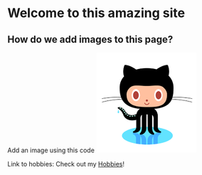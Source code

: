 # Welcome to this amazing site

## How do we add images to this page?

Add an image using this code ![The Github Cat](githubcat.png)

Link to hobbies: Check out my [Hobbies](hobbies)!
